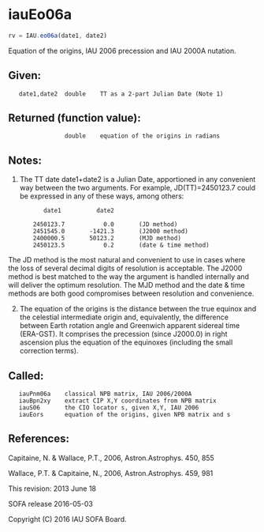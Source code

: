 # iauEo06a

```js
rv = IAU.eo06a(date1, date2)
```

Equation of the origins, IAU 2006 precession and IAU 2000A nutation.

## Given:
```
   date1,date2  double    TT as a 2-part Julian Date (Note 1)
```

## Returned (function value):
```
                double    equation of the origins in radians
```

## Notes:

1) The TT date date1+date2 is a Julian Date, apportioned in any
   convenient way between the two arguments.  For example,
   JD(TT)=2450123.7 could be expressed in any of these ways,
   among others:

```
          date1          date2

       2450123.7           0.0       (JD method)
       2451545.0       -1421.3       (J2000 method)
       2400000.5       50123.2       (MJD method)
       2450123.5           0.2       (date & time method)
```

   The JD method is the most natural and convenient to use in
   cases where the loss of several decimal digits of resolution
   is acceptable.  The J2000 method is best matched to the way
   the argument is handled internally and will deliver the
   optimum resolution.  The MJD method and the date & time methods
   are both good compromises between resolution and convenience.

2) The equation of the origins is the distance between the true
   equinox and the celestial intermediate origin and, equivalently,
   the difference between Earth rotation angle and Greenwich
   apparent sidereal time (ERA-GST).  It comprises the precession
   (since J2000.0) in right ascension plus the equation of the
   equinoxes (including the small correction terms).

## Called:
```
   iauPnm06a    classical NPB matrix, IAU 2006/2000A
   iauBpn2xy    extract CIP X,Y coordinates from NPB matrix
   iauS06       the CIO locator s, given X,Y, IAU 2006
   iauEors      equation of the origins, given NPB matrix and s
```

## References:

   Capitaine, N. & Wallace, P.T., 2006, Astron.Astrophys. 450, 855

   Wallace, P.T. & Capitaine, N., 2006, Astron.Astrophys. 459, 981

This revision:  2013 June 18

SOFA release 2016-05-03

Copyright (C) 2016 IAU SOFA Board.